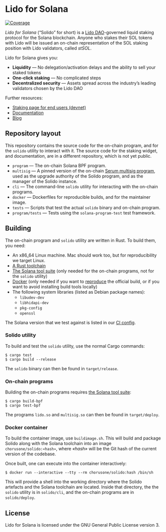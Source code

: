 # Lido for Solana

[![Coverage][cov-img]][cov]

[cov-img]: https://codecov.io/gh/ChorusOne/solido/branch/main/graph/badge.svg?token=USB921ZL6B
[cov]:     https://codecov.io/gh/ChorusOne/solido/branch/main/graph/badge.svg?token=USB921ZL6B

*Lido for Solana* (“Solido” for short) is a [Lido DAO][lido]-governed liquid
staking protocol for the Solana blockchain. Anyone who stakes their SOL tokens
with Lido will be issued an on-chain representation of the SOL staking position
with Lido validators, called *stSOL*.

Lido for Solana gives you:

 * **Liquidity** — No delegation/activation delays and the ability to sell your
   staked tokens
 * **One-click staking** — No complicated steps
 * **Decentralized security** — Assets spread across the industry’s leading
   validators chosen by the Lido DAO

Further resources:

   <!-- TODO: Update link to staking page once we are live on mainnet. -->
 * [Staking page for end users (devnet)][stake]
 * [Documentation][documentation]
 * [Blog][blog]

[lido]:          https://lido.fi
[stake]:         https://solana-dev.testnet.lido.fi/
[documentation]: https://chorusone.github.io/solido/
[blog]:          https://medium.com/chorus-one

## Repository layout

This repository contains the source code for the on-chain program, and for the
`solido` utility to interact with it. The source code for the staking widget,
and documentation, are in a different repository, which is not yet public.

 * `program` — The on-chain Solana BPF program.
 * `multisig` — A pinned version of the on-chain [Serum multisig
   program][multisig], used as the upgrade authority of the Solido program, and
   as the manager of the Solido instance.
 * `cli` — The command-line `solido` utility for interacting with the on-chain
   programs.
 * `docker` — Dockerfiles for reproducible builds, and for the maintainer image.
 * `tests` — Scripts that test the actual `solido` binary and on-chain program.
 * `program/tests` — Tests using the `solana-program-test` test framework.

[multisig]: https://github.com/project-serum/multisig

## Building

The on-chain program and `solido` utility are written in Rust. To build them,
you need:

 * An x86_64 Linux machine. Mac should work too, but for reproducibility we
   target Linux.
 * [A Rust toolchain][rust]
 * [The Solana tool suite][solana-tools] (only needed for the on-chain programs,
   not for the `solido` utility)
 * [Docker][docker] (only needed if you want to [reproduce][reproduce] the
   official build, or if you want to avoid installing build tools locally)
 * The following system libraries (listed as Debian package names):
   * `libudev-dev`
   * `libhidapi-dev`
   * `pkg-config`
   * `openssl`

The Solana version that we test against is listed in our [CI config][ci-config].

[rust]:         https://www.rust-lang.org/tools/install
[solana-tools]: https://docs.solana.com/cli/install-solana-cli-tools
[docker]:       https://docs.docker.com/engine/install/
[reproduce]:    https://chorusone.github.io/solido/development/reproducibility/
[ci-config]:    https://github.com/ChorusOne/solido/blob/main/.github/workflows/build.yml

### Solido utility

To build and test the `solido` utility, use the normal Cargo commands:

```console
$ cargo test
$ cargo build --release
```

The `solido` binary can then be found in `target/release`.

### On-chain programs

Building the on-chain programs requires [the Solana tool suite][solana-tools]:

```console
$ cargo build-bpf
$ cargo test-bpf
```

The programs `lido.so` and `multisig.so` can then be found in `target/deploy`.

### Docker container

To build the container image, use `buildimage.sh`. This will build and package
Solido along with the Solana toolchain into an image `chorusone/solido:«hash»`,
where _«hash»_ will be the Git hash of the current version of the codebase.

Once built, one can execute into the container interactively:

```console
$ docker run --interactive --tty --rm chorusone/solido:hash /bin/sh
```

This will provide a shell into the working directory where the Solido artefacts
and the Solana toolchain are located. Inside that directory, the the `solido`
utility is in `solido/cli`, and the on-chain programs are in `solido/deploy`.

## License

Lido for Solana is licensed under the GNU General Public License version 3.
